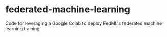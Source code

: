 # federated-machine-learning
Code for leveraging a Google Colab to deploy FedML's federated machine learning training.
